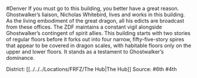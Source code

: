 #Denver 
If you must go to this building, you better have a great reason. Ghostwalker’s liaison, Nicholas Whitebird, lives and works in this building. As the living embodiment of the great dragon, all his edicts are broadcast from these offices. The ZDF maintains a constant vigil alongside Ghostwalker’s contingent of spirit allies. This building starts with two stories of regular floors before it forks out into four narrow, fifty-five-story spires that appear to be covered in dragon scales, with habitable floors only on the upper and lower floors. It stands as a testament to Ghostwalker’s dominance.

District: [[../../../Locations/FRFZ/The Hub|The Hub]]
Source: #6th #4th